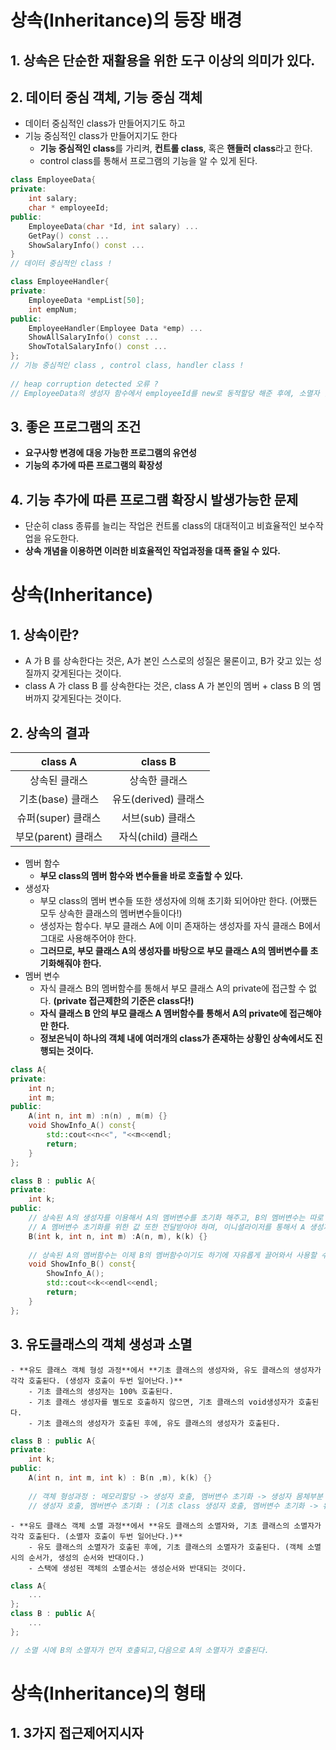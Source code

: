 # 상속(Inheritance)의 등장 배경

## 1. 상속은 단순한 재활용을 위한 도구 이상의 의미가 있다.

## 2. 데이터 중심 객체, 기능 중심 객체
   - 데이터 중심적인 class가 만들어지기도 하고
   - 기능 중심적인 class가 만들어지기도 한다
        - **기능 중심적인 class**를 가리켜, **컨트롤 class**, 혹은 **핸들러 class**라고 한다.
        - control class를 통해서 프로그램의 기능을 알 수 있게 된다.
```cpp
class EmployeeData{
private:
    int salary;
    char * employeeId;
public:
    EmployeeData(char *Id, int salary) ...
    GetPay() const ...
    ShowSalaryInfo() const ...
}
// 데이터 중심적인 class !

class EmployeeHandler{
private:
    EmployeeData *empList[50];
    int empNum;
public:
    EmployeeHandler(Employee Data *emp) ...
    ShowAllSalaryInfo() const ...
    ShowTotalSalaryInfo() const ...
};
// 기능 중심적인 class , control class, handler class !
 
// heap corruption detected 오류 ?
// EmployeeData의 생성자 함수에서 employeeId를 new로 동적할당 해준 후에, 소멸자 함수에서 따로 delete 해주는 과정을 구현해주었더니 오류 등장.. 아직 이유를 모르겠음.
```

## 3. 좋은 프로그램의 조건
   - **요구사항 변경에 대응 가능한 프로그램의 유연성**
   - **기능의 추가에 따른 프로그램의 확장성**
    
## 4. 기능 추가에 따른 프로그램 확장시 발생가능한 문제
   - 단순히 class 종류를 늘리는 작업은 컨트롤 class의 대대적이고 비효율적인 보수작업을 유도한다.
   - **상속 개념을 이용하면 이러한 비효율적인 작업과정을 대폭 줄일 수 있다.**
    
    
    
    
# 상속(Inheritance)

## 1. 상속이란?
   - A 가 B 를 상속한다는 것은, A가 본인 스스로의 성질은 물론이고, B가 갖고 있는 성질까지 갖게된다는 것이다.
   - class A 가 class B 를 상속한다는 것은, class A 가 본인의 멤버 + class B 의 멤버까지 갖게된다는 것이다.
    
## 2. 상속의 결과
  |class A|class B|
  |:---:|:---:|
  |상속된 클래스|상속한 클래스|
  |기초(base) 클래스|유도(derived) 클래스|
  |슈퍼(super) 클래스|서브(sub) 클래스|
  |부모(parent) 클래스|자식(child) 클래스|
   - 멤버 함수
       - **부모 class의 멤버 함수와 변수들을 바로 호출할 수 있다.**
   - 생성자
       - 부모 class의 멤버 변수들 또한 생성자에 의해 초기화 되어야만 한다. (어쨌든 모두 상속한 클래스의 멤버변수들이다!)
       - 생성자는 함수다. 부모 클래스 A에 이미 존재하는 생성자를 자식 클래스 B에서 그대로 사용해주어야 한다.
       - **그러므로, 부모 클래스 A의 생성자를 바탕으로 부모 클래스 A의 멤버변수를 초기화해줘야 한다.** 
   - 멤버 변수
       - 자식 클래스 B의 멤버함수를 통해서 부모 클래스 A의 private에 접근할 수 없다. **(private 접근제한의 기준은 class다!)**
       - **자식 클래스 B 안의 부모 클래스 A 멤버함수를 통해서 A의 private에 접근해야만 한다.**
       - **정보은닉이 하나의 객체 내에 여러개의 class가 존재하는 상황인 상속에서도 진행되는 것이다.**
```cpp
class A{
private:
    int n;
    int m;
public:
    A(int n, int m) :n(n) , m(m) {}
    void ShowInfo_A() const{
        std::cout<<n<<", "<<m<<endl;
        return;
    }
};

class B : public A{
private:
    int k;
public:
    // 상속된 A의 생성자를 이용해서 A의 멤버변수를 초기화 해주고, B의 멤버변수는 따로 초기화 해준다.
    // A 멤버변수 초기화를 위한 값 또한 전달받아야 하며, 이니셜라이저를 통해서 A 생성자를 호출할 수 있다.
    B(int k, int n, int m) :A(n, m), k(k) {}
    
    // 상속된 A의 멤버함수는 이제 B의 멤버함수이기도 하기에 자유롭게 끌어와서 사용할 수 있다.
    void ShowInfo_B() const{
        ShowInfo_A();
        std::cout<<k<<endl<<endl;
        return;
    }
};
```

## 3. 유도클래스의 객체 생성과 소멸
    - **유도 클래스 객체 형성 과정**에서 **기초 클래스의 생성자와, 유도 클래스의 생성자가 각각 호출된다. (생성자 호출이 두번 일어난다.)**
        - 기초 클래스의 생성자는 100% 호출된다.
        - 기초 클래스 생성자를 별도로 호출하지 않으면, 기초 클래스의 void생성자가 호출된다.
        - 기초 클래스의 생성자가 호출된 후에, 유도 클래스의 생성자가 호출된다.
```cpp
class B : public A{
private:
    int k;
public:
    A(int n, int m, int k) : B(n ,m), k(k) {}
    
    // 객체 형성과정 : 메모리할당 -> 생성자 호출, 멤버변수 초기화 -> 생성자 몸체부분 실행
    // 생성자 호출, 멤버변수 초기화 : (기초 class 생성자 호출, 멤버변수 초기화 -> 유도 class 생성자 호출, 멤버변수 초기화)

```   
    - **유도 클래스 객체 소멸 과정**에서 **유도 클래스의 소멸자와, 기초 클래스의 소멸자가 각각 호출된다. (소멸자 호출이 두번 일어난다.)**
        - 유도 클래스의 소멸자가 호출된 후에, 기초 클래스의 소멸자가 호출된다. (객체 소멸시의 순서가, 생성의 순서와 반대이다.)
        - 스택에 생성된 객체의 소멸순서는 생성순서와 반대되는 것이다.
```cpp
class A{
    ...
};
class B : public A{
    ...
};

// 소멸 시에 B의 소멸자가 먼저 호출되고,다음으로 A의 소멸자가 호출된다. 
```
    
    
    
    
# 상속(Inheritance)의 형태

## 1. 3가지 접근제어지시자

    
    
    
    
